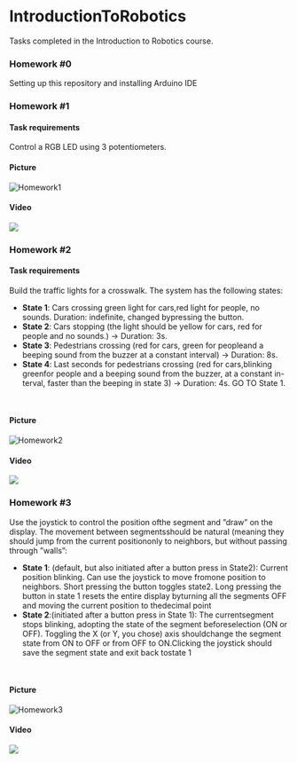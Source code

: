 # IntroductionToRobotics
Tasks completed in the Introduction to Robotics course.

### Homework #0
Setting up this repository and installing Arduino IDE

### Homework #1

#### Task requirements
Control a RGB LED using 3 potentiometers.

#### Picture
![Homework1](assets/Homework1-IntroductionToRobotics.jpeg)

#### Video
<a href =  "https://www.youtube.com/shorts/155iOZfabvE"><img src = "assets/Homework1-IntroductionToRobotics.jpeg"></a>

### Homework #2

#### Task requirements
Build  the  traffic  lights  for  a  crosswalk. The system has the following states:
  - **State 1**: Cars crossing  green light for cars,red  light  for  people,  no  sounds.   Duration:  indefinite,  changed  bypressing the button. 
  - **State 2**: Cars stopping (the  light  should  be  yellow  for  cars,  red  for  people  and  no  sounds.) -> Duration: 3s.
  - **State 3**: Pedestrians crossing (red for cars, green for peopleand a beeping sound from the buzzer at a constant interval) -> Duration: 8s.
  - **State 4**: Last seconds for pedestrians crossing (red for cars,blinking greenfor people and a beeping sound from the buzzer,  at a constant in-terval,  faster than the beeping in state 3) -> Duration: 4s. GO TO State 1.

<br>

#### Picture
![Homework2](assets/Homework2-IntroductionToRobotics.jpeg)

#### Video
<a href =  "https://youtube.com/shorts/HY_C5Y1m_iI?feature=share"><img src = "assets/Homework2-IntroductionToRobotics.jpeg"></a>

### Homework #3
Use the joystick to control the position ofthe segment and ”draw” on the display.  The movement between segmentsshould be natural (meaning they should jump from the current positiononly to neighbors, but without passing through ”walls”:
- **State 1**: (default,  but  also  initiated  after  a  button  press  in  State2):  Current  position  blinking.   Can  use  the  joystick  to  move  fromone  position  to  neighbors.   Short  pressing  the  button  toggles  state2.  Long pressing the button in state 1 resets the entire display byturning all the segments OFF and moving the current position to thedecimal point
- **State 2**:(initiated  after  a  button  press  in  State  1):   The  currentsegment  stops  blinking,  adopting  the  state  of  the  segment  beforeselection (ON or OFF). Toggling the X (or Y, you chose) axis shouldchange  the  segment  state  from  ON  to  OFF  or  from  OFF  to  ON.Clicking the joystick should save the segment state and exit back tostate 1
  
 <br>
 
 #### Picture
 ![Homework3](assets/Homework3-IntroductionToRobotics.jpeg)

#### Video
<a href =  "https://www.youtube.com/shorts/b7sC8phUVzk"><img src = "assets/Homework3-IntroductionToRobotics.jpeg"></a>

